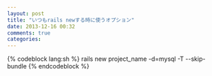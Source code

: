 ```yaml
---
layout: post
title: "いつもrails newする時に使うオプション"
date: 2013-12-16 00:32
comments: true
categories:
---
```


{% codeblock lang:sh %}
rails new project_name -d=mysql -T --skip-bundle
{% endcodeblock %}
